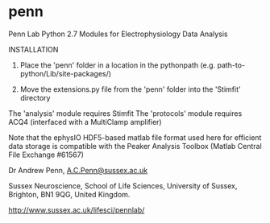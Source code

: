 # penn
Penn Lab Python 2.7 Modules for Electrophysiology Data Analysis

INSTALLATION

1) Place the 'penn' folder in a location in the pythonpath (e.g. path-to-python/Lib/site-packages/)

2) Move the extensions.py file from the 'penn' folder into the 'Stimfit' directory

The 'analysis' module requires Stimfit
The 'protocols' module requires ACQ4 (interfaced with a MultiClamp amplifier) 

Note that the ephysIO HDF5-based matlab file format used here for efficient
data storage is compatible with the Peaker Analysis Toolbox (Matlab Central
File Exchange #61567)

Dr Andrew Penn,
A.C.Penn@sussex.ac.uk

Sussex Neuroscience,
School of Life Sciences,
University of Sussex,
Brighton, BN1 9QG,
United Kingdom.

http://www.sussex.ac.uk/lifesci/pennlab/

